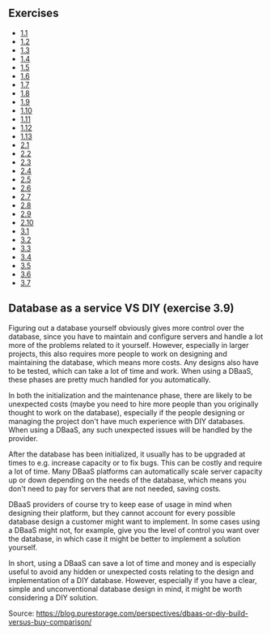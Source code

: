 ## Exercises

- [1.1](https://github.com/juhanikat/KubernetesExercises/tree/1.1/chapter2/log-output)
- [1.2](https://github.com/juhanikat/KubernetesExercises/tree/1.2/chapter2/todo-app)
- [1.3](https://github.com/juhanikat/KubernetesExercises/tree/1.3/chapter2/log-output)
- [1.4](https://github.com/juhanikat/KubernetesExercises/tree/1.4/chapter2/todo-app)
- [1.5](https://github.com/juhanikat/KubernetesExercises/tree/1.5/chapter2/todo-app)
- [1.6](https://github.com/juhanikat/KubernetesExercises/tree/1.6/chapter2/todo-app)
- [1.7](https://github.com/juhanikat/KubernetesExercises/tree/1.7/chapter2/log-output)
- [1.8](https://github.com/juhanikat/KubernetesExercises/tree/1.8/chapter2/todo-app)
- [1.9](https://github.com/juhanikat/KubernetesExercises/tree/1.9/chapter2/ping-pong-app)
- [1.10](https://github.com/juhanikat/KubernetesExercises/tree/1.10/chapter2/log-output)
- [1.11](https://github.com/juhanikat/KubernetesExercises/tree/1.11/chapter2)
- [1.12](https://github.com/juhanikat/KubernetesExercises/tree/1.12/chapter2/todo-app)
- [1.13](https://github.com/juhanikat/KubernetesExercises/tree/1.13/chapter2/todo-app)
- [2.1](https://github.com/juhanikat/KubernetesExercises/tree/2.1/ping-pong-app)
- [2.2](https://github.com/juhanikat/KubernetesExercises/tree/2.2/todo-exercises)
- [2.3](https://github.com/juhanikat/KubernetesExercises/tree/2.3/)
- [2.4](https://github.com/juhanikat/KubernetesExercises/tree/2.4/todo-project)
- [2.5](https://github.com/juhanikat/KubernetesExercises/tree/2.5/exercises)
- [2.6](https://github.com/juhanikat/KubernetesExercises/tree/2.6/todo-project)
- [2.7](https://github.com/juhanikat/KubernetesExercises/tree/2.7/exercises)
- [2.8](https://github.com/juhanikat/KubernetesExercises/tree/2.8/todo-project)
- [2.9](https://github.com/juhanikat/KubernetesExercises/tree/2.9/todo-project)
- [2.10](https://github.com/juhanikat/KubernetesExercises/tree/2.10/todo-project)
- [3.1](https://github.com/juhanikat/KubernetesExercises/tree/3.1/exercises/ping-pong-app)
- [3.2](https://github.com/juhanikat/KubernetesExercises/tree/3.2/exercises)
- [3.3](https://github.com/juhanikat/KubernetesExercises/tree/3.3/exercises)
- [3.4](https://github.com/juhanikat/KubernetesExercises/tree/3.4/exercises)
- [3.5](https://github.com/juhanikat/KubernetesExercises/tree/3.5/todo-project)
- [3.6](https://github.com/juhanikat/KubernetesExercises/tree/3.6/todo-project)
- [3.7](https://github.com/juhanikat/KubernetesExercises/tree/3.7/todo-project)


## Database as a service VS DIY (exercise 3.9)

Figuring out a database yourself obviously gives more control over the database, since you have to maintain and configure servers and handle a lot more of the problems related to it yourself. However, especially in larger projects, this also requires more people to work on designing and maintaining the database, which means more costs. Any designs also have to be tested, which can take a lot of time and work. When using a DBaaS, these phases are pretty much handled for you automatically. 

In both the initialization and the maintenance phase, there are likely to be unexpected costs (maybe you need to hire more people than you originally thought to work on the database), especially if the people designing or managing the project don't have much experience with DIY databases. When using a DBaaS, any such unexpected issues will be handled by the provider. 

After the database has been initialized, it usually has to be upgraded at times to e.g. increase capacity or to fix bugs. This can be costly and require a lot of time. Many DBaaS platforms can automatically scale server capacity up or down depending on the needs of the database, which means you don't need to pay for servers that are not needed, saving costs.

DBaaS providers of course try to keep ease of usage in mind when designing their platform, but they cannot account for every possible database design a customer might want to implement. In some cases using a DBaaS might not, for example, give you the level of control you want over the database, in which case it might be better to implement a solution yourself. 

In short, using a DBaaS can save a lot of time and money and is especially useful to avoid any hidden or unexpected costs relating to the design and implementation of a DIY database. However, especially if you have a clear, simple and unconventional database design in mind, it might be worth considering a DIY solution.

Source: https://blog.purestorage.com/perspectives/dbaas-or-diy-build-versus-buy-comparison/